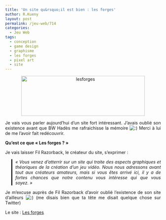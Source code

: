 ```yaml
---
title: 'Un site qu&rsquo;il est bien : les forges'
author: R.Kueny
layout: post
permalink: /jeu-web/714
categories:
  - Jeu Web
tags:
  - conception
  - game design
  - graphisme
  - les forges
  - pixel art
  - site
---
```

<p style="text-align: center;">
  <a title="Les forges" href="http://www.lesforges.org/" target="_blank"><img class="size-full wp-image-713 aligncenter" title="lesforges" src="http://rkueny.fr/wp-content/uploads/2009/12/lesforges.png" alt="lesforges" width="400" height="130" /></a>
</p>

<p style="text-align: center;">
  <p style="text-align: justify;">
    Je vais vous parler aujourd&rsquo;hui d&rsquo;un site fort intéressant. J&rsquo;avais oublié son existence avant que BW Hadès me rafraichisse la mémoire <img src="http://rkueny.fr/wp-includes/images/smilies/icon_smile.gif" alt=":)" class="wp-smiley" /> Merci à lui de me l&rsquo;avoir fait redécouvrir.
  </p>
  
  <p style="text-align: justify;">
    <strong>Qu&rsquo;est ce que &laquo;&nbsp;Les forges ?&nbsp;&raquo;</strong>
  </p>
  
  <p style="text-align: justify;">
    Je vais laisser Fil Razorback, le créateur du site, s&rsquo;exprimer :<em> </em>
  </p>
  
  <p style="border-left: 3px solid black; text-align: justify; margin-left: 20px; padding-left: 10px;">
    <em>&laquo;&nbsp;Vous venez d&rsquo;atterrir sur un site qui traite des aspects graphiques et théoriques de la création d&rsquo;un jeu vidéo. Nous nous adressons avant tout aux créateurs amateurs, mais si vous êtes arrivé ici, il y a de fortes chances que notre contenu vous intéresse qui que vous soyez.&nbsp;&raquo;</em>
  </p>
  
  <p style="text-align: justify;">
    Je m&rsquo;excuse auprès de Fil Razorback d&rsquo;avoir oublié l&rsquo;existence de son site d&rsquo;ailleurs <img src="http://rkueny.fr/wp-includes/images/smilies/icon_smile.gif" alt=":)" class="wp-smiley" /> (me disais bien que ta tête me disait quelque chose sur Twitter)
  </p>
  
  <p style="text-align: justify;">
    Le site : <a title="Les forges" href="http://www.lesforges.org/" target="_blank">Les forges</a>
  </p>